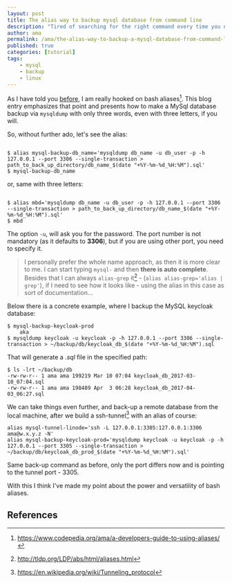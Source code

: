 ```yaml
---
layout: post
title: The alias way to backup mysql database from command line
description: "Tired of searching for the right command every time you need to back up a MySql database via mysqldump. Well make an alias out of it, and it should work for a while."
author: ama
permalink: /ama/the-alias-way-to-backup-a-mysql-database-from-command-line
published: true
categories: [tutorial]
tags:
    - mysql
    - backup
    - linux
---
```


As I have told you [before](https://www.codepedia.org/ama/a-developers-guide-to-using-aliases/), I am really hooked on bash aliases[^2].
 This blog entry emphasizes that point and presents how to make a MySql database backup via `mysqldump` with only three words, even with three letters, if you will.

[^1]: <http://tldp.org/LDP/abs/html/aliases.html>
[^2]: <https://www.codepedia.org/ama/a-developers-guide-to-using-aliases/>

So, without further ado, let's see the alias:

```

$ alias mysql-backup-db_name='mysqldump db_name -u db_user -p -h 127.0.0.1 --port 3306 --single-transaction > path_to_back_up_directory/db_name_$(date "+%Y-%m-%d_%H:%M").sql'
$ mysql-backup-db_name
```

or, same with three letters:

```

$ alias mbd='mysqldump db_name -u db_user -p -h 127.0.0.1 --port 3306 --single-transaction > path_to_back_up_directory/db_name_$(date "+%Y-%m-%d_%H:%M").sql'
$ mbd
```

<!--more-->

The option `-u`, will ask you for the password. The port number is not mandatory (as it defaults to **3306**), but if you are using other port, you need to specify it.

> I personally prefer the whole name approach, as then it is more clear to me. I can start typing `mysql-` and then **there is auto complete**. Besides that I can always `alias-grep` it[^1] - (`alias alias-grep='alias | grep'`),
 if I need to see how it looks like - using the alias in this case as sort of documentation...

Below there is a concrete example, where I backup the MySQL keycloak database:

```
$ mysql-backup-keycloak-prod
    aka
$ mysqldump keycloak -u keycloak -p -h 127.0.0.1 --port 3306 --single-transaction > ~/backup/db/keycloak_db_$(date "+%Y-%m-%d_%H:%M").sql
```

That will generate a _.sql_ file in the specified path:

```
$ ls -lrt ~/backup/db
-rw-rw-r-- 1 ama ama 199219 Mar 10 07:04 keycloak_db_2017-03-10_07:04.sql
-rw-rw-r-- 1 ama ama 198489 Apr  3 06:28 keycloak_db_2017-04-03_06:27.sql
```

We can take things even further, and back-up a remote database from the local machine, after we build a ssh-tunnel[^3] with an alias of course:

```
alias mysql-tunnel-linode='ssh -L 127.0.0.1:3305:127.0.0.1:3306 ama@w.x.y.z -N'
alias mysql-backup-keycloak-prod='mysqldump keycloak -u keycloak -p -h 127.0.0.1 --port 3305 --single-transaction > ~/backup/db/keycloak_db_prod_$(date "+%Y-%m-%d_%H:%M").sql'
```

Same back-up command as before, only the port differs now and is pointing to the tunnel port - 3305.

With this I think I've made my point about the power and versatility of bash aliases.


[^3]: <https://en.wikipedia.org/wiki/Tunneling_protocol>

## References
